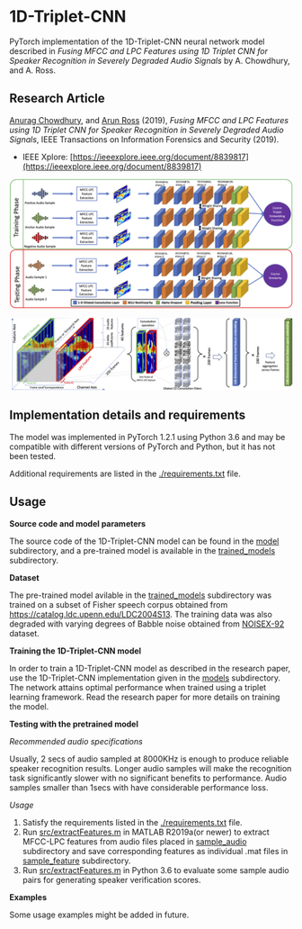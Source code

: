 
1D-Triplet-CNN
===============================

PyTorch implementation of the 1D-Triplet-CNN neural network model described in *Fusing MFCC and LPC Features using 1D Triplet CNN for Speaker Recognition in Severely Degraded Audio Signals* by A. Chowdhury, and A. Ross.

## Research Article

[Anurag Chowdhury](https://github.com/ChowdhuryAnurag), and [Arun Ross](http://www.cse.msu.edu/~rossarun/) (2019), *Fusing MFCC and LPC Features using 1D Triplet CNN for Speaker Recognition in Severely Degraded Audio Signals*, IEEE Transactions on Information Forensics and Security (2019).   

- IEEE Xplore: [https://ieeexplore.ieee.org/document/8839817](https://ieeexplore.ieee.org/document/8839817)

![1D-Triplet-CNN Model](/images/arch.png)

![1D-Triplet-CNN Details](/images/Feature_fusion.png)

## Implementation details and requirements


The model was implemented in PyTorch 1.2.1 using Python 3.6 and may be compatible with different versions of PyTorch and Python, but it has not been tested.

Additional requirements are listed in the [./requirements.txt](./requirements.txt) file. 


## Usage

**Source code and model parameters**

The source code of the 1D-Triplet-CNN model can be found in the [model](./model) subdirectory, and a pre-trained model is available in the [trained_models](./trained_models) subdirectory.


**Dataset**

The pre-trained model avilable in the [trained_models](./trained_models) subdirectory was trained on a subset of Fisher speech corpus obtained from https://catalog.ldc.upenn.edu/LDC2004S13. The training data was also degraded with varying degrees of Babble noise obtained from [NOISEX-92](http://www.speech.cs.cmu.edu/comp.speech/Section1/Data/noisex.html) dataset.

**Training the 1D-Triplet-CNN model**

In order to train a 1D-Triplet-CNN model as described in the research paper, use the 1D-Triplet-CNN implementation given in the [models](./models) subdirectory.
The network attains optimal performance when trained using a triplet learning framework. Read the research paper for more details on training the model.

**Testing with the pretrained model**

*Recommended audio specifications*

Usually, 2 secs of audio sampled at 8000KHz is enough to produce reliable speaker recognition results.
Longer audio samples will make the recognition task significantly slower with no significant benefits to performance.
Audio samples smaller than 1secs with have considerable performance loss.

*Usage*

1. Satisfy the requirements listed in the [./requirements.txt](./requirements.txt) file. 
2. Run [src/extractFeatures.m](src/extractFeatures.m) in MATLAB R2019a(or newer) to extract MFCC-LPC features from audio files placed in [sample_audio](sample_audio) subdirectory and save corresponding features as individual .mat files in [sample_feature](sample_feature) subdirectory.
3. Run [src/extractFeatures.m](src/test.py) in Python 3.6 to evaluate some sample audio pairs for generating speaker verification scores.

**Examples**

Some usage examples might be added in future.
